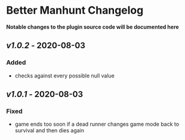 # Better Manhunt Changelog
**Notable changes to the plugin source code will be documented here**

## ***v1.0.2*** - 2020-08-03

### Added
- checks against every possible null value

## ***v1.0.1*** - 2020-08-03

### Fixed
- game ends too soon if a dead runner changes game mode back to survival and then dies again
